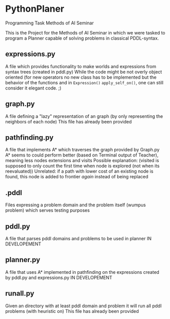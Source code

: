 # PythonPlaner
Programming Task Methods of AI Seminar

This is the Project for the Methods of AI Seminar in which we were tasked to program a Planner capable of solving problems in classical PDDL-syntax.

## expressions.py
A file which provides functionality to make worlds and expressions from syntax trees (created in pddl.py)
  While the code might be not overly object oriented (for new operators no new class has to be implemented but the behavior of the functions and in ```Expression()``` ```apply_self_on()```, one can still consider it elegant code. ;)
 
## graph.py
A file defining a "lazy" representation of an graph (by only representing the neighbors of each node)
  This file has already been provided
  
## pathfinding.py
A file that implements A* which traverses the graph provided by Graph.py
  A* seems to could perform better (based on Terminal output of Teacher), meaning less nodes extensions and visits
	Possible explanation: (visited is supposed to only count the first time when node is explored (not when its reevaluated))
  Unrelated: if a path with lower cost of an existing node is found, this node is added to frontier *again* instead of being replaced
  
## .pddl
Files expressing a problem domain and the problem itself (wumpus problem) which serves testing purposes

## pddl.py
A file that parses pddl domains and problems to be used in planner
  IN DEVELOPEMENT
  
## planner.py
A file that uses A* implemented in pathfinding on the expressions created by pddl.py and expressions.py
  IN DEVELOPEMENT

## runall.py
Given an directory with at least pddl domain and problem it will run all pddl problems (with heuristic on)
  This file has already been provided